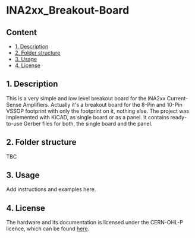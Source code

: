 # INA2xx_Breakout-Board <!-- omit from toc -->
## Content <!-- omit from toc -->
- [1. Description](#1-description)
- [2. Folder structure](#2-folder-structure)
- [3. Usage](#3-usage)
- [4. License](#4-license)

## 1. Description
This is a very simple and low level breakout board for the INA2xx Current-Sense Amplifiers. Actually it's a breakout board for the 8-Pin and 10-Pin VSSOP footprint with only the footprint on it, nothing else.  The project was implemented with KiCAD, as single board or as a panel. It contains ready-to-use Gerber files for both, the single board and the panel.

## 2. Folder structure
TBC

## 3. Usage
Add instructions and examples here.

## 4. License
The hardware and its documentation is licensed under the CERN-OHL-P licence, which can be found [here](LICENSE).

